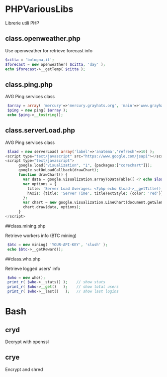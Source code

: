 PHPVariousLibs
==============

Librerie utili PHP

## class.openweather.php

Use openweather for retrieve forecast info

```php
$citta = 'bologna,it';
$forecast = new openweather( $citta, 'day' );
echo $forecast->__getTemp( $citta );
```

## class.ping.php

AVG Ping services class

```php
 $array = array( 'mercury'=>'mercury.grayhats.org', 'main'=>'www.grayhats.org');
 $ping = new ping( $array ); 
 echo $ping->__tostring();
```

## class.serverLoad.php

AVG Ping services class

```php
 $load = new serverLoad( array('label'=>'anatema','refresh'=>10) );
<script type="text/javascript" src="https://www.google.com/jsapi"></script>
<script type="text/javascript">
      google.load("visualization", "1", {packages:["corechart"]});
      google.setOnLoadCallback(drawChart);
      function drawChart() {
        var data = google.visualization.arrayToDataTable([ <? echo $load->__getJson(); ?> ]);
        var options = {
          title: 'Server Load Averages: <?php echo $load->__getTitle(); ?> - Current Load: <?php echo $load->__getCurrentLoad(); ?>',
          hAxis: {title: 'Server Time', titleTextStyle: {color: 'red'}}
        };
        var chart = new google.visualization.LineChart(document.getElementById('chart_div'));
        chart.draw(data, options);
      }
</script>
```

##class.mining.php

Retrieve workers info (BTC mining)

```php
 $btc = new mining( 'YOUR-API-KEY', 'slush' );
 echo $btc->__getReward();
```

##class.who.php

Retrieve logged users' info

```php
 $who = new who();
 print_r( $who->__stats() );	// show stats
 print_r( $who->__get()   );	// show total users
 print_r( $who->__last()   );	// show last logins
```

# Bash

## cryd

Decrypt with openssl

## crye

Encrypt and shred